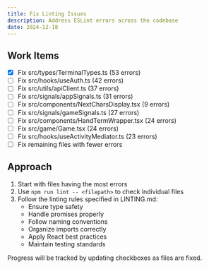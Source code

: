 ```yaml
---
title: Fix Linting Issues
description: Address ESLint errors across the codebase
date: 2024-12-18
---
```


## Work Items

- [x] Fix src/types/TerminalTypes.ts (53 errors)
- [ ] Fix src/hooks/useAuth.ts (42 errors)
- [ ] Fix src/utils/apiClient.ts (37 errors)
- [ ] Fix src/signals/appSignals.ts (31 errors)
- [ ] Fix src/components/NextCharsDisplay.tsx (9 errors)
- [ ] Fix src/signals/gameSignals.ts (27 errors)
- [ ] Fix src/components/HandTermWrapper.tsx (24 errors)
- [ ] Fix src/game/Game.tsx (24 errors)
- [ ] Fix src/hooks/useActivityMediator.ts (23 errors)
- [ ] Fix remaining files with fewer errors

## Approach

1. Start with files having the most errors
2. Use `npm run lint -- <filepath>` to check individual files
3. Follow the linting rules specified in LINTING.md:
   - Ensure type safety
   - Handle promises properly
   - Follow naming conventions
   - Organize imports correctly
   - Apply React best practices
   - Maintain testing standards

Progress will be tracked by updating checkboxes as files are fixed.
